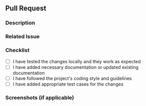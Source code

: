 ## Pull Request

### Description
<!-- Provide a brief description of the changes introduced by this pull request -->

### Related Issue
<!-- If this pull request is related to any issue, reference it here -->

### Checklist
<!-- Mark the items you have completed with an [x] -->
- [ ] I have tested the changes locally and they work as expected
- [ ] I have added necessary documentation or updated existing documentation
- [ ] I have followed the project's coding style and guidelines
- [ ] I have added appropriate test cases for the changes

### Screenshots (if applicable)
<!-- Add screenshots to provide visual representation of the changes (if applicable) -->
